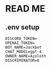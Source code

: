 # READ ME

## .env setup

```env
DISCORD_TOKEN=
OPENAI_TOKEN=
BOT_NAME=Jackbot
CHAT_MODEL=gpt-4
OWNER_NAME=Azoloth
DISCRIMINATOR=0
```